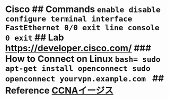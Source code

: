 # Cisco ## Commands ``` enable disable configure terminal interface FastEthernet 0/0 exit line console 0 exit ``` ## Lab <https://developer.cisco.com/> ### How to Connect on Linux ```bash= sudo apt-get install openconnect sudo openconnect yourvpn.example.com ``` ## Reference [CCNAイージス](https://www.infraexpert.com/info/ccnaz7.html)
